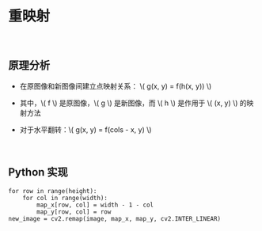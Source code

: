 <script type="text/javascript" src="http://cdn.mathjax.org/mathjax/latest/MathJax.js?config=default"></script>

# 重映射

&nbsp;

## 原理分析

- 在原图像和新图像间建立点映射关系： \\( g(x, y) = f(h(x, y)) \\)

- 其中，\\( f \\) 是原图像，\\( g \\) 是新图像，而 \\( h \\) 是作用于 \\( (x, y) \\) 的映射方法

- 对于水平翻转：\\( g(x, y) = f(cols - x, y) \\)

&nbsp;

## Python 实现

```
for row in range(height):
	for col in range(width):
		map_x[row, col] = width - 1 - col
		map_y[row, col] = row
new_image = cv2.remap(image, map_x, map_y, cv2.INTER_LINEAR)
```